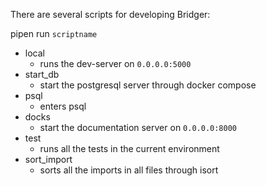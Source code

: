 There are several scripts for developing Bridger:

pipen run `scriptname`

* local
    * runs the dev-server on `0.0.0.0:5000`
* start_db
    * start the postgresql server through docker compose
* psql
    * enters psql
* docks
    * start the documentation server on `0.0.0.0:8000`
* test
    * runs all the tests in the current environment
* sort_import
    * sorts all the imports in all files through isort
